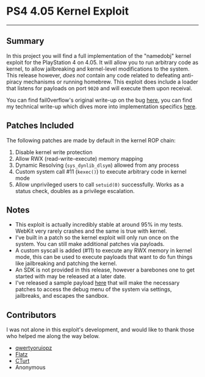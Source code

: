 # PS4 4.05 Kernel Exploit
---
## Summary
In this project you will find a full implementation of the "namedobj" kernel exploit for the PlayStation 4 on 4.05. It will allow you to run arbitrary code as kernel, to allow jailbreaking and kernel-level modifications to the system. This release however, *does not* contain any code related to defeating anti-piracy mechanisms or running homebrew. This exploit does include a loader that listens for payloads on port `9020` and will execute them upon receival.

You can find fail0verflow's original write-up on the bug [here](https://fail0verflow.com/blog/2017/ps4-namedobj-exploit/), you can find my technical write-up which dives more into implementation specifics [here](https://github.com/Cryptogenic/Exploit-Writeups/blob/master/PS4/%22NamedObj%22%204.05%20Kernel%20Exploit%20Writeup.md).

## Patches Included
The following patches are made by default in the kernel ROP chain:
1) Disable kernel write protection
2) Allow RWX (read-write-execute) memory mapping
3) Dynamic Resolving (`sys_dynlib_dlsym`) allowed from any process
4) Custom system call #11 (`kexec()`) to execute arbitrary code in kernel mode
5) Allow unprivileged users to call `setuid(0)` successfully. Works as a status check, doubles as a privilege escalation.

## Notes
- This exploit is actually incredibly stable at around 95% in my tests. WebKit very rarely crashes and the same is true with kernel.
- I've built in a patch so the kernel exploit will only run once on the system. You can still make additional patches via payloads.
- A custom syscall is added (#11) to execute any RWX memory in kernel mode, this can be used to execute payloads that want to do fun things like jailbreaking and patching the kernel.
- An SDK is not provided in this release, however a barebones one to get started with may be released at a later date.
- I've released a sample payload [here](http://www.mediafire.com/file/n4boybw0e06h892/debug_settings.bin) that will make the necessary patches to access the debug menu of the system via settings, jailbreaks, and escapes the sandbox.

## Contributors
I was not alone in this exploit's development, and would like to thank those who helped me along the way below.

- [qwertyoruiopz](https://twitter.com/qwertyoruiopz)
- [Flatz](https://twitter.com/flat_z)
- [CTurt](https://twitter.com/CTurtE)
- Anonymous
